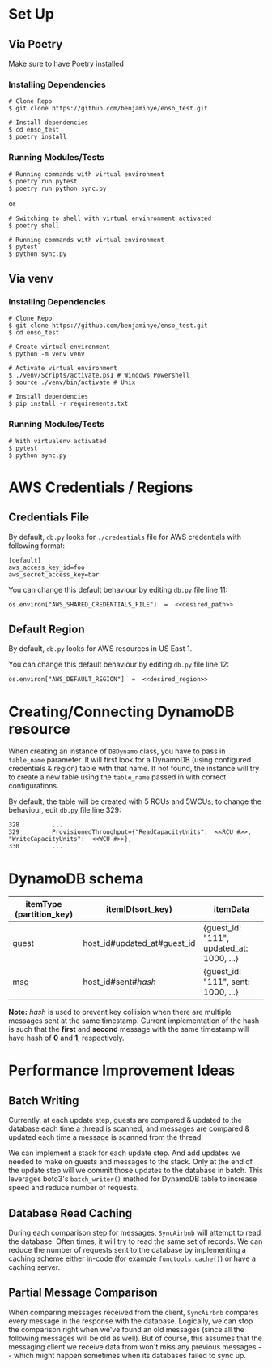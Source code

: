 # Set Up

## Via Poetry
Make sure to have [Poetry](https://python-poetry.org/) installed
### Installing Dependencies
```
# Clone Repo
$ git clone https://github.com/benjaminye/enso_test.git

# Install dependencies
$ cd enso_test
$ poetry install
```
### Running Modules/Tests
```
# Running commands with virtual environment 
$ poetry run pytest
$ poetry run python sync.py
```
or
```
# Switching to shell with virtual envinronment activated
$ poetry shell

# Running commands with virtual environment
$ pytest
$ python sync.py
```

## Via venv
### Installing Dependencies
```
# Clone Repo
$ git clone https://github.com/benjaminye/enso_test.git
$ cd enso_test

# Create virtual environment
$ python -m venv venv

# Activate virtual environment
$ ./venv/Scripts/activate.ps1 # Windows Powershell
$ source ./venv/bin/activate # Unix

# Install dependencies
$ pip install -r requirements.txt
```
### Running Modules/Tests
```
# With virtualenv activated
$ pytest
$ python sync.py
```



# AWS Credentials / Regions
## Credentials File
By default, `db.py` looks for `./credentials` file for AWS credentials with following format:
```
[default]
aws_access_key_id=foo
aws_secret_access_key=bar
```
You can change this default behaviour by editing `db.py` file line 11:
```
os.environ["AWS_SHARED_CREDENTIALS_FILE"]  =  <<desired_path>>
```
## Default Region
By default, `db.py` looks for AWS resources in US East 1.

You can change this default behaviour by editing `db.py` file line 12:
```
os.environ["AWS_DEFAULT_REGION"]  =  <<desired_region>>
```

# Creating/Connecting DynamoDB resource
When creating an instance of `DBDynamo` class, you have to pass in `table_name` parameter.
It will first look for a DynamoDB (using configured credentials & region) table with that name. If not found, the instance will try to create a new table using the `table_name` passed in with correct configurations.

By default, the table will be created with 5 RCUs and 5WCUs; to change the behaviour, edit `db.py` file line 329:
```
328			...
329			ProvisionedThroughput={"ReadCapacityUnits":  <<RCU #>>,  "WriteCapacityUnits":  <<WCU #>>},
330			...
```



# DynamoDB schema
|itemType (partition_key)|itemID(sort_key)  | itemData |
|--|--|--|
| guest | host_id#updated_at#guest_id | {guest_id: "111", updated_at: 1000, ...} |
| msg | host_id#sent#*hash* |{guest_id: "111", sent: 1000, ...} |

**Note:** *hash* is used to prevent key collision when there are multiple messages sent at the same timestamp. Current implementation of the hash is such that the **first** and **second** message with the same timestamp will have hash of **0** and **1**, respectively.  




# Performance Improvement Ideas
## Batch Writing
Currently, at each update step, guests are compared & updated to the database each time a thread is scanned, and messages are compared & updated each time a message is scanned from the thread.  

We can implement a stack for each update step. And add updates we needed to make on guests and messages to the stack. Only at the end of the update step will we commit those updates to the database in batch. This leverages boto3's `batch_writer()` method for DynamoDB table to increase speed and reduce number of requests.


## Database Read Caching
During each comparison step for messages, `SyncAirbnb` will attempt to read the database. Often times, it will try to read the same set of records. We can reduce the number of requests sent to the database by implementing a caching scheme either in-code (for example `functools.cache()`) or have a caching server.

## Partial Message Comparison
When comparing messages received from the client, `SyncAirbnb` compares every message in the response with the database. Logically, we can stop the comparison right when we've found an old messages (since all the following messages will be old as well).
But of course, this assumes that the messaging client we receive data from won't miss any previous messages -- which might happen sometimes when its databases failed to sync up.
